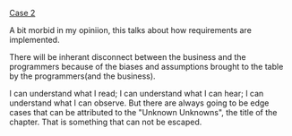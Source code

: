 [Case 2](http://thecodelesscode.com/case/2)

A bit morbid in my opiniion, this talks about how requirements are implemented.

There will be inherant disconnect between the business and the programmers because of the biases and 
assumptions brought to the table by the programmers(and the business).

I can understand what I read; I can understand what I can hear; I can understand what I can observe.
But there are always going to be edge cases that can be attributed to the "Unknown Unknowns", the title of the chapter.
That is something that can not be escaped.
